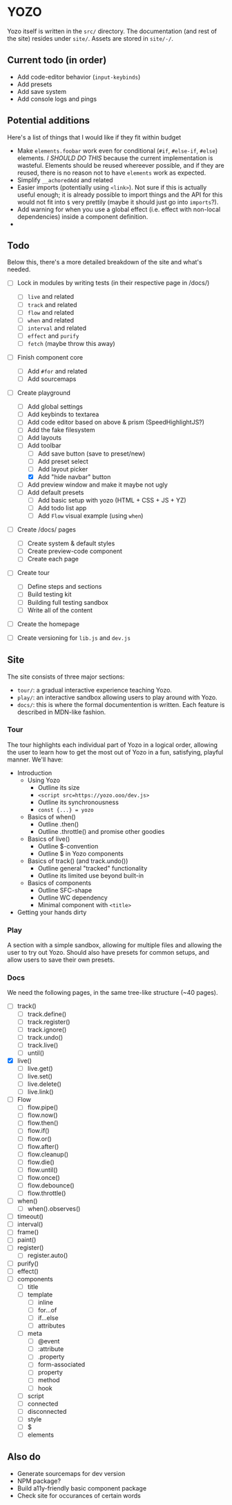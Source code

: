 # YOZO

Yozo itself is written in the `src/` directory. The documentation (and rest of the site) resides under `site/`. Assets are stored in `site/-/`. 

## Current todo (in order)
 - Add code-editor behavior (`input-keybinds`)
 - Add presets
 - Add save system
 - Add console logs and pings

## Potential additions
Here's a list of things that I would like if they fit within budget
 - Make `elements.foobar` work even for conditional (`#if`, `#else-if`, `#else`) elements. _I SHOULD DO THIS_ because the current implementation is wasteful. Elements should be reused whereever possible, and if they are reused, there is no reason not to have `elements` work as expected.
 - Simplify `__achoredAdd` and related
 - Easier imports (potentially using `<link>`). Not sure if this is actually useful enough; it is already possible to import things and the API for this would not fit into `$` very prettily (maybe it should just go into `imports`?).
 - Add warning for when you use a global effect (i.e. effect with non-local dependencies) inside a component definition.
 -

## Todo

Below this, there's a more detailed breakdown of the site and what's needed.

 - [ ] Lock in modules by writing tests (in their respective page in /docs/)
     - [ ] `live` and related
     - [ ] `track` and related
     - [ ] `flow` and related
     - [ ] `when` and related
     - [ ] `interval` and related
     - [ ] `effect` and `purify`
     - [ ] `fetch` (maybe throw this away)
 - [ ] Finish component core
     - [ ] Add `#for` and related
     - [ ] Add sourcemaps
 - [ ] Create playground
     - [ ] Add global settings
     - [ ] Add keybinds to textarea
     - [ ] Add code editor based on above & prism (SpeedHighlightJS?)
     - [ ] Add the fake filesystem
     - [ ] Add layouts
     - [ ] Add toolbar
        - [ ] Add save button (save to preset/new)
        - [ ] Add preset select
        - [ ] Add layout picker
        - [x] Add "hide navbar" button
     - [ ] Add preview window and make it maybe not ugly
     - [ ] Add default presets
        - [ ] Add basic setup with yozo (HTML + CSS + JS + YZ)
        - [ ] Add todo list app
        - [ ] Add `Flow` visual example (using `when`)
 - [ ] Create /docs/ pages
     - [ ] Create system & default styles
     - [ ] Create preview-code component
     - [ ] Create each page
 - [ ] Create tour
     - [ ] Define steps and sections
     - [ ] Build testing kit
     - [ ] Building full testing sandbox
     - [ ] Write all of the content
 - [ ] Create the homepage
 - [ ] Create versioning for `lib.js` and `dev.js`


## Site

The site consists of three major sections:

 - `tour/`: a gradual interactive experience teaching Yozo.
 - `play/`: an interactive sandbox allowing users to play around with Yozo.
 - `docs/`: this is where the formal documentention is written. Each feature is described in MDN-like fashion.

### Tour

The tour highlights each individual part of Yozo in a logical order, allowing the user to learn how to get the most out of Yozo in a fun, satisfying, playful manner. We'll have:
 - Introduction
    - Using Yozo
       - Outline its size
       - `<script src=https://yozo.ooo/dev.js>`
       - Outline its synchronousness
       - `const {...} = yozo`
    - Basics of when()
       - Outline .then()
       - Outline .throttle() and promise other goodies
    - Basics of live()
       - Outline $-convention
       - Outline $ in Yozo components
    - Basics of track() (and track.undo())
       - Outline general "tracked" functionality
       - Outline its limited use beyond built-in
    - Basics of components
       - Outline SFC-shape
       - Outline WC dependency
       - Minimal component with `<title>`
 - Getting your hands dirty




### Play

A section with a simple sandbox, allowing for multiple files and allowing the user to try out Yozo. Should also have presets for common setups, and allow users to save their own presets.

### Docs

We need the following pages, in the same tree-like structure (~40 pages).
 - [ ] track()
    - [ ] track.define()
    - [ ] track.register()
    - [ ] track.ignore()
    - [ ] track.undo()
    - [ ] track.live()
    - [ ] until()
 - [x] live()
    - [ ] live.get()
    - [ ] live.set()
    - [ ] live.delete()
    - [ ] live.link()
 - [ ] Flow
    - [ ] flow.pipe()
    - [ ] flow.now()
    - [ ] flow.then()
    - [ ] flow.if()
    - [ ] flow.or()
    - [ ] flow.after()
    - [ ] flow.cleanup()
    - [ ] flow.die()
    - [ ] flow.until()
    - [ ] flow.once()
    - [ ] flow.debounce()
    - [ ] flow.throttle()
 - [ ] when()
    - [ ] when().observes()
 - [ ] timeout()
 - [ ] interval()
 - [ ] frame()
 - [ ] paint()
 - [ ] register()
    - [ ] register.auto()
 - [ ] purify()
 - [ ] effect()
 - [ ] components
    - [ ] title
    - [ ] template
       - [ ] inline
       - [ ] for...of
       - [ ] if...else
       - [ ] attributes
    - [ ] meta
       - [ ] @event
       - [ ] :attribute
       - [ ] .property
       - [ ] form-associated
       - [ ] property
       - [ ] method
       - [ ] hook
    - [ ] script
    - [ ] connected
    - [ ] disconnected
    - [ ] style
    - [ ] $
    - [ ] elements

## Also do
 - Generate sourcemaps for dev version
 - NPM package?
 - Build a11y-friendly basic component package
 - Check site for occurances of certain words
